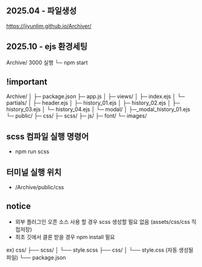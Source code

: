 ## 2025.04 - 파일생성
https://jiyunlim.github.io/Archiver/
## 2025.10 - ejs 환경세팅
Archive/ 3000 실행
└─ npm start
## !important
Archive/
│
├─ package.json
├─ app.js
│
├─ views/
│   ├─ index.ejs
│   └─ partials/
│       ├─ header.ejs
│       ├─ history_01.ejs
│       ├─ history_02.ejs
│				├─ history_03.ejs
│				└─ history_04.ejs
│						└─ modal/
│				       ├─_modal_history_01.ejs
└─ public/
    ├─ css/
    ├─ scss/
    ├─ js/
		├─ font/
    └─ images/
		
## scss 컴파일 실행 명령어 
- npm run scss
## 터미널 실행 위치 
- /Archive/public/css
## notice
- 외부 플러그인 오픈 소스 사용 할 경우 scss 생성할 필요 없음 (assets/css/css 직접저장)
- 최초 깃에서 클론 받을 경우 npm install 필요

ex) css/
├── scss/
│   └── style.scss
├── css/
│   └── style.css   (자동 생성될 파일)
└── package.json

